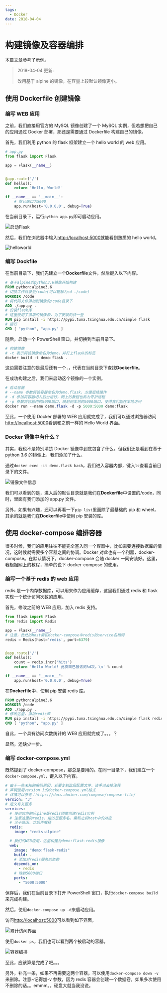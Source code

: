 ```yaml
---
tags:
  - Docker
date: 2018-04-04
---
```


# 构建镜像及容器编排

本篇文章参考了[示例](https://yeasy.gitbooks.io/docker_practice/content/compose/usage.html)。

> 2018-04-04 更新:
>
> 改用基于 alpine 的镜像，在容量上较默认镜像更小。

## 使用 Dockerfile 创建镜像

### 编写 WEB 应用

之前，我们直接用官方的 MySQL 镜像创建了一个 MySQL 实例，但若想把自己的应用通过 Docker 部署，那还是需要通过 Dockerfile 构建自己的镜像。

首先，我们利用 python 的 flask 框架建立一个 hello world 的 web 应用。

```python
# app.py
from flask import Flask

app = Flask(__name__)


@app.route('/')
def hello():
    return 'Hello, World!'

if __name__ == '__main__':
    # 默认端口为5000
    app.run(host='0.0.0.0', debug=True)
```

在当前目录下，运行`python app.py`即可启动应用。

![启动Flask](../Images/Docker/构建镜像及容器编排/启动Flask.png)

然后，我们在浏览器中输入[http://localhost:5000](http://localhost:5000)就能看到熟悉的 hello world。

![helloworld](../Images/Docker/构建镜像及容器编排/helloworld.png)

### 编写 Dockfile

在当前目录下，我们先建立一个**Dockerfile**文件，然后键入以下内容。

```Dockerfile
# 基于alpine的python3.6镜像开始构建
FROM python:alpine3.6
# 切换工作目录至/code(可以理解为cd ./code)
WORKDIR /code
# 将代码文件添加到镜像的/code目录下
ADD ./app.py .
# 安装flask库
# 这里使用了清华的镜像源，为了安装的快一些
RUN pip install -i https://pypi.tuna.tsinghua.edu.cn/simple flask
# 运行
CMD [ "python", "app.py" ]
```

随后，启动一个 PowerShell 窗口，并切换到当前目录下。

```powershell
# 构建镜像
# -t 表示将该镜像命名为demo，并打上flask的标签
docker build -t demo:flask .
```

这边需要注意的是最后还有一个`.`，代表在当前目录下查找**Dockerfile**。

在成功构建之后，我们来启动这个镜像的一个实例。

```powershell
# 启动容器
# --name 参数将该容器命名为demo.flask，方便后续操作
# -d 参加将容器切入后台运行，网上的教程也称为守护进程
# -p 参数将容器内的5000端口，映射到本地的5000端口，使得我们能在本地访问
docker run --name demo.flask -d -p 5000:5000 demo:flask
```

至此，一个使用 Docker 部署的 WEB 应用就完成了，我们可以通过浏览器访问[http://localhost:5000](http://localhost:5000)看到和之前一样的 Hello World 界面。

### Docker 镜像中有什么？

其实，我也不是特别清楚 Docker 镜像中到底包含了什么。但我们还是看到在基于 python 3.6 的镜像上，我们添加了什么。

通过`docker exec -it demo.flask bash`，我们进入容器内部，键入`ls`查看当前目录下的文件。

![镜像文件信息](../Images/Docker/构建镜像及容器编排/镜像文件信息.png)

我们可以看到的是，进入后的默认目录就是我们在**Dockerfile**中设置的/code，同时，里面有我们添加的 app.py 文件。

另外，如果有兴趣，还可以再看一下`pip list`里面除了最基础的 pip 和 wheel，其余的就是我们在**Dockerfile**中使用 pip 安装的库。

## 使用 docker-compose 编排容器

很多时候，我们的应用往往不能完全塞入同一个容器中，比如需要连接数据库的情况，这时候就需要多个容器之间的协调。Docker 对此也有一个利器，docker-compose。在默认情况下，docker-compose 会随 docker 一同安装好。这里，我根据网上的教程，简单的说下 docker-compose 的使用。

### 编写一个基于 redis 的 web 应用

redis 是一个内存数据库，可以用来作为应用缓存，这里我们通过 redis 和 flask 实现一个统计访问次数的应用。

首先，修改之前的 WEB 应用，加入 redis 支持。

```python
from flask import Flask
from redis import Redis

app = Flask(__name__)
# 注意，此处的host需和docker-compose中redis的service名相同
redis = Redis(host='redis', port=6379)


@app.route('/')
def hello():
    count = redis.incr('hits')
    return 'Hello World! 此页面已被访问%d次。\n' % count

if __name__ == "__main__":
    app.run(host='0.0.0.0', debug=True)
```

在**Dockerfile**中，使用 pip 安装 redis 库。

```Dockerfile
FROM python:alpine3.6
WORKDIR /code
ADD ./app.py .
# 修改这里，添加redis库
RUN pip install -i https://pypi.tuna.tsinghua.edu.cn/simple flask redis
CMD [ "python", "app.py" ]
```

自此，一个具有访问次数统计的 WEB 应用就完成了。。。？

显然，还缺少一步。

### 编写 docker-compose.yml

既然提到了 docker-compose，那总是要用的。在同一目录下，我们建立一个`docker-compose.yml`，键入以下内容。

```yaml
# 由于一些未知的编码原因，若要复制此段配置文件，请手动去掉注释
# 声明使用version 3的docker-compose.yml格式
# 详情可以参考：https://docs.docker.com/compose/compose-file/
version: "3"
# 定义有关服务
services:
  # 使用官方的alpine版redis镜像创建redis实例
  # 注意这里的redis，指的是服务名，需和之前host中的对应
  # 至于原因，之后再解释
  redis:
    image: "redis:alpine"

  # 我们的WEB应用，这里构建为demo:flask-redis镜像
  web:
    image: "demo:flask-redis"
    build: .
    # 添加对redis服务的依赖
    depends_on:
      - redis
    # 映射5000端口
    ports:
      - "5000:5000"
```

保存后，我们在当前目录下打开 PowerShell 窗口，执行`docker-compose build`来完成构建。

然后，使用`docker-compose up -d`来启动应用。

访问[http://localhost:5000](http://localhost:5000)可以看到如下界面。

![累计访问界面](../Images/Docker/构建镜像及容器编排/累计访问界面.png)

使用`docker ps`，我们也可以看到两个被启动的容器。

![容器编排](../Images/Docker/构建镜像及容器编排/容器编排.png)

至此，应该算是完成了吧。。。

另外，补充一条，如果不再需要这两个容器，可以使用`docker-compose down -v`来删除。注意~记得加-v 参数，因为 redis 容器会创建一个数据卷，如果多次使用不删除的话。。emmm。。硬盘大就当我没说。
